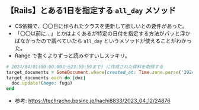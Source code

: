 ## 【Rails】とある1日を指定する `all_day` メソッド
- CS依頼で、〇〇日に作られたクラスを更新して欲しいとの要件があった。
- 「〇〇以前に…」とかはよくあるが特定の日付を指定する方法がパッと浮かばなかったので調べていたら `all_day` というメソッドが使えることがわかった。
- Range で書くよりずっと読みやすいしスッキリ。
```ruby
# 2024/04/01(00:00:00から23:59:59まで) に作成された資料を取得する
target_documents = SomeDocument.where(created_at: Time.zone.parse('2024/04/01').all_day)
target_documents.each do |doc|
  doc.update!(hoge: fuga)
end
```
- 参考: https://techracho.bpsinc.jp/hachi8833/2023_04_12/24876
